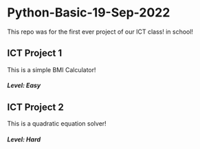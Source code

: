 # Python-Basic-19-Sep-2022
This repo was for the first ever project of our ICT class! in school!

## ICT Project 1
This is a simple BMI Calculator!
##### Level: Easy

## ICT Project 2
This is a quadratic equation solver!
##### Level: Hard
